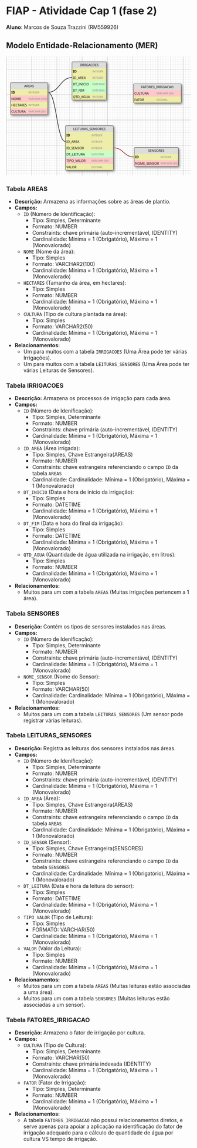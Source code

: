 # FIAP - Atividade Cap 1 (fase 2)
__Aluno__: Marcos de Souza Trazzini (RM559926)

## Modelo Entidade-Relacionamento (MER)

![Diagrama Entidade-Relacionamento](DER.png)

### Tabela AREAS

* __Descrição:__ Armazena as informações sobre as áreas de plantio.
* __Campos:__
    * `ID` (Número de Identificação): 
        * Tipo: Simples, Determinante
        * Formato: NUMBER
        * Constraints: chave primária (auto-incrementável, IDENTITY)
        * Cardinalidade: Mínima = 1 (Obrigatório), Máxima = 1 (Monovalorado)
    * `NOME` (Nome da área): 
        * Tipo: Simples
        * Formato: VARCHAR2(100)
        * Cardinalidade: Mínima = 1 (Obrigatório), Máxima = 1 (Monovalorado)
    * `HECTARES` (Tamanho da área, em hectares):
        * Tipo: Simples
        * Formato: NUMBER
        * Cardinalidade: Mínima = 1 (Obrigatório), Máxima = 1 (Monovalorado)
    * `CULTURA` (Tipo de cultura plantada na área):
        * Tipo: Simples
        * Formato: VARCHAR2(50)
        * Cardinalidade: Mínima = 1 (Obrigatório), Máxima = 1 (Monovalorado)
* __Relacionamentos:__
    * Um para muitos com a tabela `IRRIGACOES` (Uma Área pode ter várias Irrigações).
    * Um para muitos com a tabela `LEITURAS_SENSORES` (Uma Área pode ter várias Leituras de Sensores).

### Tabela IRRIGACOES

* __Descrição:__ Armazena os processos de irrigação para cada área.
* __Campos:__
    * `ID` (Número de Idenificação):
        * Tipo: Simples, Determinante
        * Formato: NUMBER
        * Constraints: chave primária (auto-incrementável, IDENTITY)
        * Cardinalidade: Mínima = 1 (Obrigatório), Máxima = 1 (Monovalorado)
    * `ID_AREA` (Área irrigada):
        * Tipo: Simples, Chave Estrangeira(AREAS)
        * Formato: NUMBER
        * Constraints: chave estrangeira referenciando o campo `ID` da tabela `AREAS`
        * Cardinalidade: Cardinalidade: Mínima = 1 (Obrigatório), Máxima = 1 (Monovalorado)
    * `DT_INICIO` (Data e hora de início da irrigação):
        * Tipo: Simples
        * Formato: DATETIME
        * Cardinalidade: Mínima = 1 (Obrigatório), Máxima = 1 (Monovalorado)
    * `DT_FIM` (Data e hora do final da irrigação):
        * Tipo: Simples
        * Formato: DATETIME
        * Cardinalidade: Mínima = 1 (Obrigatório), Máxima = 1 (Monovalorado)
    * `QTD_AGUA` (Quantidade de água utilizada na irrigação, em litros):
        * Tipo: Simples
        * Formato: NUMBER
        * Cardinalidade: Mínima = 1 (Obrigatório), Máxima = 1 (Monovalorado)
* __Relacionamentos:__
    * Muitos para um com a tabela `AREAS` (Muitas irrigações pertencem a 1 área).

### Tabela SENSORES
* __Descrição:__ Contém os tipos de sensores instalados nas áreas.
* __Campos:__
    * `ID` (Número de Idenificação):
        * Tipo: Simples, Determinante
        * Formato: NUMBER
        * Constraints: chave primária (auto-incrementável, IDENTITY)
        * Cardinalidade: Mínima = 1 (Obrigatório), Máxima = 1 (Monovalorado)
    * `NOME_SENSOR` (Nome do Sensor):
        * Tipo: Simples
        * Formato: VARCHAR(50)
        * Cardinalidade: Cardinalidade: Mínima = 1 (Obrigatório), Máxima = 1 (Monovalorado)
* __Relacionamentos:__
    * Muitos para um com a tabela `LEITURAS_SENSORES` (Um sensor pode registrar várias leituras).

### Tabela LEITURAS_SENSORES
* __Descrição:__ Registra as leituras dos sensores instalados nas áreas.
* __Campos:__
    * `ID` (Número de Idenificação):
        * Tipo: Simples, Determinante
        * Formato: NUMBER
        * Constraints: chave primária (auto-incrementável, IDENTITY)
        * Cardinalidade: Mínima = 1 (Obrigatório), Máxima = 1 (Monovalorado)
    * `ID_AREA` (Área):
        * Tipo: Simples, Chave Estrangeira(AREAS)
        * Formato: NUMBER
        * Constraints: chave estrangeira referenciando o campo `ID` da tabela `AREAS`
        * Cardinalidade: Cardinalidade: Mínima = 1 (Obrigatório), Máxima = 1 (Monovalorado)
    * `ID_SENSOR` (Sensor):
        * Tipo: Simples, Chave Estrangeira(SENSORES)
        * Formato: NUMBER
        * Constraints: chave estrangeira referenciando o campo `ID` da tabela `SENSORES`
        * Cardinalidade: Cardinalidade: Mínima = 1 (Obrigatório), Máxima = 1 (Monovalorado)
    * `DT_LEITURA` (Data e hora da leitura do sensor):
        * Tipo: Simples
        * Formato: DATETIME
        * Cardinalidade: Mínima = 1 (Obrigatório), Máxima = 1 (Monovalorado)
    * `TIPO_VALOR` (Tipo de Leitura):
        * Tipo: Simples
        * FORMATO: VARCHAR(50)
        * Cardinalidade: Mínima = 1 (Obrigatório), Máxima = 1 (Monovalorado)
    * `VALOR` (Valor da Leitura):
        * Tipo: Simples
        * Formato: NUMBER
        * Cardinalidade: Mínima = 1 (Obrigatório), Máxima = 1 (Monovalorado)
* __Relacionamentos:__
    * Muitos para um com a tabela `AREAS` (Muitas leituras estão associadas a uma área).
    * Muitos para um com a tabela `SENSORES` (Muitas leituras estão associadas a um sensor).

### Tabela FATORES_IRRIGACAO
* __Descrição:__ Armazena o fator de irrigação por cultura.
* __Campos:__
    * `CULTURA` (Tipo de Cultura):
        * Tipo: Simples, Determinante
        * Formato: VARCHAR(50)
        * Constraints: chave primária indexada (IDENTITY)
        * Cardinalidade: Mínima = 1 (Obrigatório), Máxima = 1 (Monovalorado)
    * `FATOR` (Fator de Irrigação):
        * Tipo: Simples, Determinante
        * Formato: NUMBER
        * Cardinalidade: Mínima = 1 (Obrigatório), Máxima = 1 (Monovalorado)
* __Relacionamentos:__
    * A tabela `FATORES_IRRIGACAO` não possui relacionamentos diretos, e serve apenas para apoiar a aplicação na identificação do fator de irrigação adequado para o cálculo de quantidade de água por cultura VS tempo de irrigação.

